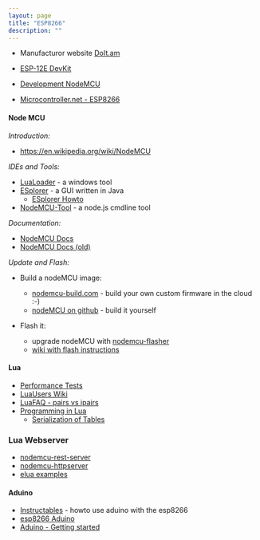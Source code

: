 ```yaml
---
layout: page
title: "ESP8266"
description: ""
---
```




* Manufacturor website [DoIt.am](http://doit.am/)
* [ESP-12E DevKit](https://smartarduino.gitbooks.io/user-manual-for-esp-12e-devkit/content/)
* [Development NodeMCU](https://smartarduino.gitbooks.io/development-of-nodemcu/content/)

* [Microcontroller.net - ESP8266](https://www.mikrocontroller.net/articles/ESP8266)

#### Node MCU


*Introduction:*

* <https://en.wikipedia.org/wiki/NodeMCU>



*IDEs and Tools:*

* [LuaLoader](http://benlo.com/esp8266/index.html#LuaLoader) - a windows tool
* [ESplorer](http://esp8266.ru/esplorer/) - a GUI written in Java
  * [ESplorer Howto](https://bigdanzblog.wordpress.com/2015/04/21/esp8266-nodemculua-saving-executing-and-compiling-script-files/)
* [NodeMCU-Tool](https://github.com/AndiDittrich/NodeMCU-Tool) - a node.js cmdline tool



*Documentation:*

* [NodeMCU Docs](https://nodemcu.readthedocs.org/en/dev/)
* [NodeMCU Docs (old)](http://www.nodemcu.com/docs/index/)




*Update and Flash:*

* Build a nodeMCU image:
  * [nodemcu-build.com](http://nodemcu-build.com) - build your own custom firmware in the cloud :-)
  * [nodeMCU on github](https://github.com/nodemcu/nodemcu-firmware) - build it yourself

* Flash it:
  * upgrade nodeMCU with [nodemcu-flasher](https://github.com/nodemcu/nodemcu-flasher)
  * [wiki with flash instructions](http://www.electrodragon.com/w/ESP8266_NodeMCU_Dev_Board)



#### Lua

* [Performance Tests](https://springrts.com/wiki/Lua_Performance#TEST_9:_for-loops)
* [LuaUsers Wiki](http://lua-users.org/wiki/)
* [LuaFAQ - pairs vs ipairs](http://www.luafaq.org/#T1.10)
* [Programming in Lua](http://www.lua.org/pil/contents.html)
  * [Serialization of Tables](http://www.lua.org/pil/12.1.1.html)


### Lua Webserver

* [nodemcu-rest-server](https://github.com/mlk/nodemcu-rest-server/blob/master/init.lua)
* [nodemcu-httpserver](https://github.com/marcoskirsch/nodemcu-httpserver/blob/master/init.lua)
* [elua examples](https://github.com/elua/examples/tree/master/http-led)



#### Aduino

* [Instructables](http://www.instructables.com/id/Programming-the-ESP8266-12E-using-Arduino-software/) - howto use aduino with the esp8266
* [esp8266 Aduino](https://github.com/esp8266/Arduino)
* [Aduino - Getting started](https://www.arduino.cc/en/Guide/HomePage)





